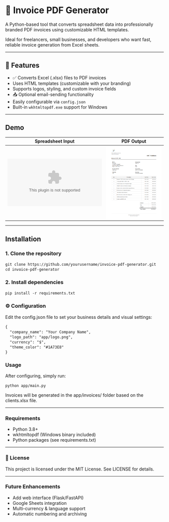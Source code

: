 # 🧾 Invoice PDF Generator

A Python-based tool that converts spreadsheet data into professionally branded PDF invoices using customizable HTML templates.

Ideal for freelancers, small businesses, and developers who want fast, reliable invoice generation from Excel sheets.

---

## 🚀 Features

- ✅ Converts Excel (.xlsx) files to PDF invoices
- Uses HTML templates (customizable with your branding)
- Supports logos, styling, and custom invoice fields
- 📤 Optional email-sending functionality
- Easily configurable via `config.json`
- Built-in `wkhtmltopdf.exe` support for Windows

---

## Demo

| Spreadsheet Input | PDF Output |
|-------------------|------------|
| ![spreadsheet](./app/clients.xlsx) | ![pdf](./app/examples/invoice_example.png) |

---

## Installation

### 1. Clone the repository

```
git clone https://github.com/yourusername/invoice-pdf-generator.git
cd invoice-pdf-generator
```

### 2. Install dependencies
```
pip install -r requirements.txt
```

### ⚙️ Configuration
Edit the config.json file to set your business details and visual settings:
```
{
  "company_name": "Your Company Name",
  "logo_path": "app/logo.png",
  "currency": "$",
  "theme_color": "#1A73E8"
}
```
### Usage
After configuring, simply run:
```
python app/main.py
```
Invoices will be generated in the app/invoices/ folder based on the clients.xlsx file.

---
### Requirements
- Python 3.8+
- wkhtmltopdf (Windows binary included)
- Python packages (see requirements.txt)

---
### 📄 License

This project is licensed under the MIT License. See LICENSE for details.

---
### Future Enhancements
- Add web interface (Flask/FastAPI)
- Google Sheets integration
- Multi-currency & language support
- Automatic numbering and archiving
